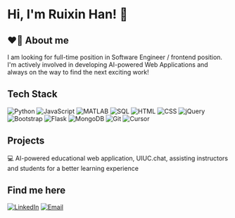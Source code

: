 # Hi, I'm Ruixin Han! 👋

## ❤️‍🔥 About me

I am looking for full-time position in Software Engineer / frontend position. 
I'm actively involved in developing AI-powered Web Applications and always on the way to find the next exciting work! 

## Tech Stack
![Python](https://img.shields.io/badge/-Python-3776AB?style=flat-square&logo=Python&logoColor=white)
![JavaScript](https://img.shields.io/badge/-JavaScript-F7DF1E?style=flat-square&logo=javascript&logoColor=black)
![MATLAB](https://img.shields.io/badge/-MATLAB-0076A8?style=flat-square&logo=mathworks&logoColor=white)
![SQL](https://img.shields.io/badge/-SQL-4479A1?style=flat-square&logo=MySQL&logoColor=white)
![HTML](https://img.shields.io/badge/-HTML-E34F26?style=flat-square&logo=html5&logoColor=white)
![CSS](https://img.shields.io/badge/-CSS-1572B6?style=flat-square&logo=css3&logoColor=white)
![jQuery](https://img.shields.io/badge/-jQuery-0769AD?style=flat-square&logo=jquery&logoColor=white)
![Bootstrap](https://img.shields.io/badge/-Bootstrap-7952B3?style=flat-square&logo=bootstrap&logoColor=white)
![Flask](https://img.shields.io/badge/-Flask-000000?style=flat-square&logo=Flask&logoColor=white)
![MongoDB](https://img.shields.io/badge/-MongoDB-47A248?style=flat-square&logo=mongodb&logoColor=white)
![Git](https://img.shields.io/badge/-Git-F05032?style=flat-square&logo=git&logoColor=white)
![Cursor](https://img.shields.io/badge/-Cursor-00A98F?style=flat-square&logo=cursor&logoColor=white)

## Projects

💻 AI-powered educational web application, UIUC.chat, assisting instructors and students for a better learning experience


## Find me here

[![LinkedIn](https://img.shields.io/badge/-LinkedIn-0077B5?style=flat-square&logo=LinkedIn&logoColor=white)](www.linkedin.com/in/ruixin-han-1ba010170)
[![Email](https://img.shields.io/badge/-Email-D14836?style=flat-square&logo=Gmail&logoColor=white)](mailto:ruixinhan0101@gmail.com)


